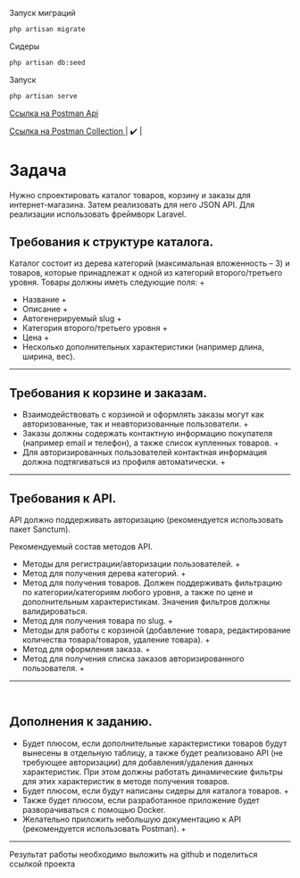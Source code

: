 Запуск миграций
```sh
php artisan migrate
```
Сидеры 
```sh
php artisan db:seed
```
Запуск 
```sh
php artisan serve
```

[Ссылка на Postman Api ](https://www.postman.com/mediana/workspace/best-partner/api/b8cb8360-2ebb-4b1b-9a4b-2769cf615c54)

[Ссылка на Postman Collection ](https://api.postman.com/collections/1281845-d7cde88c-caa2-4b4c-82c8-76d8e03039c3?access_key=PMAT-01GPE4PES9X23KZ941XPDA797P)
| :heavy_check_mark: |
# Задача #

Нужно спроектировать каталог товаров, корзину и заказы для интернет-магазина. Затем реализовать для него JSON API. Для реализации использовать фреймворк Laravel.
 
## Требования к структуре каталога.
Каталог состоит из дерева категорий (максимальная вложенность – 3) и товаров, которые принадлежат к одной из категорий второго/третьего уровня. Товары должны иметь следующие поля: +
* Название +
* Описание +
* Автогенерируемый slug +
* Категория второго/третьего уровня +
* Цена +
* Несколько дополнительных характеристики (например длина, ширина, вес).

---

## Требования к корзине и заказам.
* Взаимодействовать с корзиной и оформлять заказы могут как авторизованные, так и неавторизованные пользователи. + 
* Заказы должны содержать контактную информацию покупателя (например email и телефон), а также список купленных товаров. + 
* Для авторизированных пользователей контактная информация должна подтягиваться из профиля автоматически. + 

---

## Требования к API.
API должно поддерживать авторизацию (рекомендуется использовать пакет Sanctum).

Рекомендуемый состав методов API.
* Методы для регистрации/авторизации пользователей. +
* Метод для получения дерева категорий. + 
* Метод для получения товаров. Должен поддерживать фильтрацию по категории/категориям любого уровня, а также по цене и дополнительным характеристикам. Значения фильтров должны валидироваться.
* Метод для получения товара по slug. + 
* Методы для работы с корзиной (добавление товара, редактирование количества товара/товаров, удаление товара). + 
* Метод для оформления заказа. +
* Метод для получения списка заказов авторизированного пользователя.  + 

---
 
## Дополнения к заданию.
* Будет плюсом, если дополнительные характеристики товаров будут вынесены в отдельную таблицу, а также будет реализовано API (не требующее авторизации) для добавления/удаления данных характеристик. При этом должны работать динамические фильтры для этих характеристик в методе получения товаров.
* Будет плюсом, если будут написаны сидеры для каталога товаров. +
* Также будет плюсом, если разработанное приложение будет разворачиваться с помощью Docker.
* Желательно приложить небольшую документацию к API (рекомендуется использовать Postman). +

---

Результат работы необходимо выложить на github и поделиться ссылкой проекта
